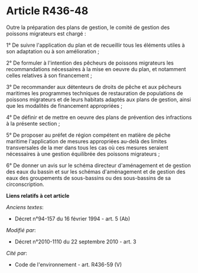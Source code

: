 # Article R436-48

Outre la préparation des plans de gestion, le comité de gestion des poissons migrateurs est chargé :

1° De suivre l'application du plan et de recueillir tous les éléments utiles à son adaptation ou à son amélioration ;

2° De formuler à l'intention des pêcheurs de poissons migrateurs les recommandations nécessaires à la mise en oeuvre du plan,
et notamment celles relatives à son financement ;

3° De recommander aux détenteurs de droits de pêche et aux pêcheurs maritimes les programmes techniques de restauration de
populations de poissons migrateurs et de leurs habitats adaptés aux plans de gestion, ainsi que les modalités de financement
appropriées ;

4° De définir et de mettre en oeuvre des plans de prévention des infractions à la présente section ;

5° De proposer au préfet de région compétent en matière de pêche maritime l'application de mesures appropriées au-delà des
limites transversales de la mer dans tous les cas où ces mesures seraient nécessaires à une gestion équilibrée des poissons
migrateurs ;

6° De donner un avis sur le schéma directeur d'aménagement et de gestion des eaux du bassin et sur les schémas d'aménagement
et de gestion des eaux des groupements de sous-bassins ou des sous-bassins de sa circonscription.

**Liens relatifs à cet article**

_Anciens textes_:

  - Décret n°94-157 du 16 février 1994 - art. 5 (Ab)

_Modifié par_:

  - Décret n°2010-1110 du 22 septembre 2010 - art. 3

_Cité par_:

  - Code de l'environnement - art. R436-59 (V)
